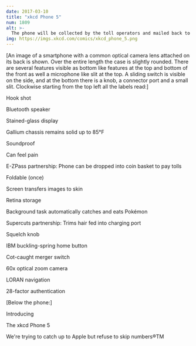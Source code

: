 ```yaml
---
date: 2017-03-10
title: "xkcd Phone 5"
num: 1809
alt: >-
  The phone will be collected by the toll operators and mailed back to you within 4-6 weeks.
img: https://imgs.xkcd.com/comics/xkcd_phone_5.png
---
```

[An image of a smartphone with a common optical camera lens attached on its back is shown. Over the entire length the case is slightly rounded. There are several features visible as bottom like features at the top and bottom of the front as well a microphone like slit at the top. A sliding switch is visible on the side, and at the bottom there is a knob, a connector port and a small slit. Clockwise starting from the top left all the labels read:]

Hook shot

Bluetooth speaker

Stained-glass display

Gallium chassis remains solid up to 85°F

Soundproof

Can feel pain

E-ZPass partnership: Phone can be dropped into coin basket to pay tolls

Foldable (once)

Screen transfers images to skin

Retina storage

Background task automatically catches and eats Pokémon

Supercuts partnership: Trims hair fed into charging port

Squelch knob

IBM buckling-spring home button

Cot-caught merger switch

60x optical zoom camera

LORAN navigation

28-factor authentication

[Below the phone:]

Introducing

The xkcd Phone 5

We're trying to catch up to Apple but refuse to skip numbers®TM